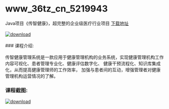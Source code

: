 # www_36tz_cn_5219943
Java项目《传智健康》，超完整的企业级医疗行业项目
[下载地址](http://www.36tz.cn/article/5219943 "下载地址")
<br/></br>[![download](http://36tz.cn/muke_img/2021_05_1-47-300x156.png "下载地址")](http://www.36tz.cn/article/5219943 "下载地址")
<br/></br>### 课程介绍:<br/></br>传智健康管理系统是一款应用于健康管理机构的业务系统，实现健康管理机构工作内容可视化、患者管理专业化、健康评估数字化、 健康干预流程化、知识库集成化，从而提高健康管理师的工作效率， 加强与患者间的互动，增强管理者对健康管理机构运营情况的了解。

### 课程截图:
[![download](http://36tz.cn/muke_img/2021_05_2-53.png "下载地址")](http://www.36tz.cn/article/5219943 "下载地址")
